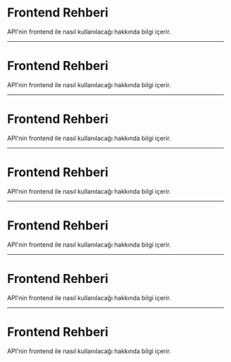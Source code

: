 # Frontend Rehberi

API'nin frontend ile nasıl kullanılacağı hakkında bilgi içerir.

---

# Frontend Rehberi

API'nin frontend ile nasıl kullanılacağı hakkında bilgi içerir.

---

# Frontend Rehberi

API'nin frontend ile nasıl kullanılacağı hakkında bilgi içerir.

---

# Frontend Rehberi

API'nin frontend ile nasıl kullanılacağı hakkında bilgi içerir.

---

# Frontend Rehberi

API'nin frontend ile nasıl kullanılacağı hakkında bilgi içerir.

---

# Frontend Rehberi

API'nin frontend ile nasıl kullanılacağı hakkında bilgi içerir.

---

# Frontend Rehberi

API'nin frontend ile nasıl kullanılacağı hakkında bilgi içerir.